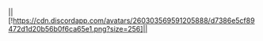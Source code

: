 ||[!https://cdn.discordapp.com/avatars/260303569591205888/d7386e5cf89472d1d20b56b0f6ca65e1.png?size=256]||
